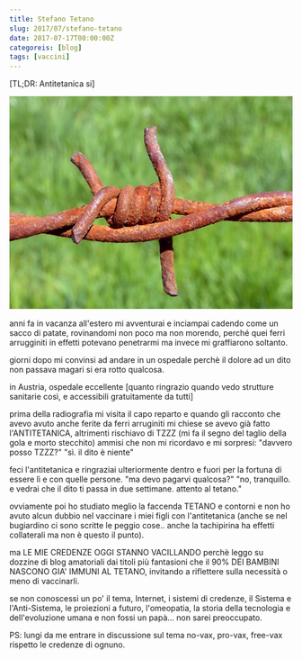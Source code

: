 ```yaml
---
title: Stefano Tetano
slug: 2017/07/stefano-tetano
date: 2017-07-17T00:00:00Z
categoreis: [blog]
tags: [vaccini]
---
```


[TL;DR: Antitetanica si]

![ferro arruginito](../../../assets/img/post/2017/ferro_arruginito.jpg)

anni fa in vacanza all'estero mi avventurai e inciampai cadendo come un sacco di patate, rovinandomi non poco ma non morendo, perché quei ferri arrugginiti in effetti potevano penetrarmi ma invece mi graffiarono soltanto.

giorni dopo mi convinsi ad andare in un ospedale perchè il dolore ad un dito non passava magari si era rotto qualcosa.

in Austria, ospedale eccellente [quanto ringrazio quando vedo strutture sanitarie così, e accessibili gratuitamente da tutti]

prima della radiografia mi visita il capo reparto e quando gli racconto che avevo avuto anche ferite da ferri arruginiti mi chiese se avevo già fatto l'ANTITETANICA, altrimenti rischiavo di TZZZ (mi fa il segno del taglio della gola e morto stecchito)
ammisi che non mi ricordavo e mi sorpresi: "davvero posso TZZZ?"
"sì. il dito è niente"

feci l'antitetanica e ringraziai ulteriormente dentro e fuori per la fortuna di essere lì e con quelle persone.
"ma devo pagarvi qualcosa?"
"no, tranquillo. e vedrai che il dito ti passa in due settimane. attento al tetano."

ovviamente poi ho studiato meglio la faccenda TETANO e contorni e non ho avuto alcun dubbio nel vaccinare i miei figli con l'antitetanica (anche se nel bugiardino ci sono scritte le peggio cose.. anche la tachipirina ha effetti collaterali ma non è questo il punto).

ma LE MIE CREDENZE OGGI STANNO VACILLANDO perchè leggo su dozzine di blog amatoriali dai titoli più fantasioni che il 90% DEI BAMBINI NASCONO GIA' IMMUNI AL TETANO, invitando a riflettere sulla necessità o meno di vaccinarli.

se non conoscessi un po' il tema, Internet, i sistemi di credenze, il Sistema e l'Anti-Sistema, le proiezioni a futuro, l'omeopatia, la storia della tecnologia e dell'evoluzione umana e non fossi un papà... non sarei preoccupato.

PS: lungi da me entrare in discussione sul tema no-vax, pro-vax, free-vax rispetto le credenze di ognuno.

